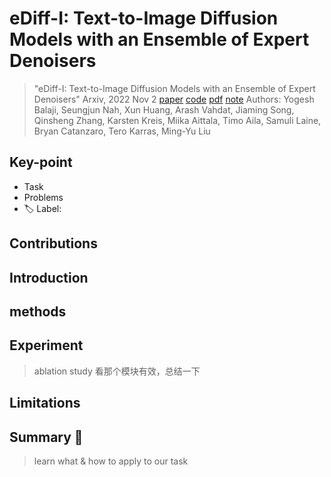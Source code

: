 # eDiff-I: Text-to-Image Diffusion Models with an Ensemble of Expert Denoisers

> "eDiff-I: Text-to-Image Diffusion Models with an Ensemble of Expert Denoisers" Arxiv, 2022 Nov 2
> [paper](http://arxiv.org/abs/2211.01324v5) [code](https://deepimagination.cc/eDiff-I/) [pdf](./2022_11_Arxiv_eDiff-I--Text-to-Image-Diffusion-Models-with-an-Ensemble-of-Expert-Denoisers.pdf) [note](./2022_11_Arxiv_eDiff-I--Text-to-Image-Diffusion-Models-with-an-Ensemble-of-Expert-Denoisers_Note.md)
> Authors: Yogesh Balaji, Seungjun Nah, Xun Huang, Arash Vahdat, Jiaming Song, Qinsheng Zhang, Karsten Kreis, Miika Aittala, Timo Aila, Samuli Laine, Bryan Catanzaro, Tero Karras, Ming-Yu Liu

## Key-point

- Task
- Problems
- :label: Label:

## Contributions

## Introduction

## methods

## Experiment

> ablation study 看那个模块有效，总结一下

## Limitations

## Summary :star2:

> learn what & how to apply to our task

